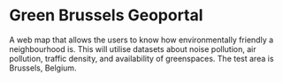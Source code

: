 # Green Brussels Geoportal
A web map that allows the users to know how environmentally friendly a neighbourhood is. This will utilise datasets about noise pollution, air pollution, traffic density, and availability of greenspaces. The test area is Brussels, Belgium.
